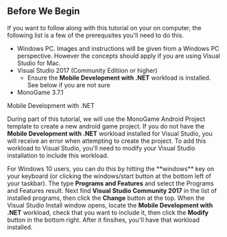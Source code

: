 ## Before We Begin
If you want to follow along with this tutorial on your on computer, the following list is a few of the prerequsites you'll need to do this.


* Windows PC.  Images and instructions will be given from a Windows PC perspective.  However the concepts should apply if you are using Visual Studio for Mac.
* Visual Studio 2017 (Community Editiion or higher)
    * Ensure the **Mobile Development with .NET** workload is installed. See below if you are not sure
* MonoGame 3.7.1

<div class="card text-white bg-dark mb-3">
    <div class="card-header">
        <span class="lead">Mobile Development with .NET</span>
    </div>
    <div class="card-body">
        <p>
            During part of this tutorial, we will use the MonoGame Android Project template to create a new android game project.  If you do not have the <b>Mobile Development with .NET</b> workload installed for Visual Studio, you will receive an error when attempting to create the project.  To add this workload to Visual Studio, you'll need to modify your Visual Studio installation to include this workload.         
        </p>
        <p>
            For Windows 10 users, you can do this by hitting the **windows** key on your keyboard (or clicking the windows/start button at the bottom left of your taskbar). The type <b>Programs and Features</b> and select the Programs and Features result.  Next find <b>Visual Studio Community 2017</b> in the list of installed programs, then click the <b>Change</b> button at the top.  When the Visual Studio Install window opens, locate the <b>Mobile Development with .NET</b> workload, check that you want to include it, then click the <b>Modify</b> button in the bottom right.  After it finsihes, you'll have that workload installed.
        </p>
    </div>
</div>